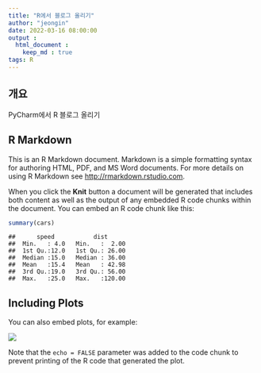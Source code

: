 ```yaml
---
title: "R에서 블로그 올리기"
author: "jeongin"
date: 2022-03-16 08:00:00
output : 
  html_document : 
    keep_md : true
tags: R
---
```


## 개요

PyCharm에서 R 블로그 올리기



## R Markdown

This is an R Markdown document. Markdown is a simple formatting syntax for authoring HTML, PDF, and MS Word documents. For more details on using R Markdown see <http://rmarkdown.rstudio.com>.

When you click the **Knit** button a document will be generated that includes both content as well as the output of any embedded R code chunks within the document. You can embed an R code chunk like this:


```r
summary(cars)
```

```
##      speed           dist       
##  Min.   : 4.0   Min.   :  2.00  
##  1st Qu.:12.0   1st Qu.: 26.00  
##  Median :15.0   Median : 36.00  
##  Mean   :15.4   Mean   : 42.98  
##  3rd Qu.:19.0   3rd Qu.: 56.00  
##  Max.   :25.0   Max.   :120.00
```

## Including Plots

You can also embed plots, for example:

![](/images/blog_files/figure-html/pressure-1.png)<!-- -->

Note that the `echo = FALSE` parameter was added to the code chunk to prevent printing of the R code that generated the plot.
